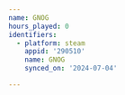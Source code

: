 ```yaml
---
name: GNOG
hours_played: 0
identifiers:
  - platform: steam
    appid: '290510'
    name: GNOG
    synced_on: '2024-07-04'

---
```

